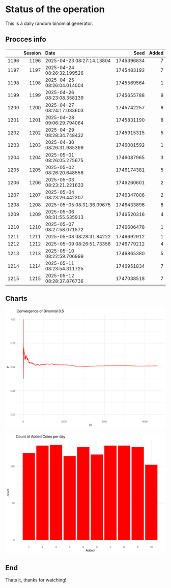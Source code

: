 # Status of the operation
  
  This is a daily random binomial generator.
  
## Procces info

|     | Session|Date                       |       Seed| Added|
|:----|-------:|:--------------------------|----------:|-----:|
|1196 |    1196|2025-04-23 08:27:14.13804  | 1745396834|     7|
|1197 |    1197|2025-04-24 08:26:32.199526 | 1745483192|     7|
|1198 |    1198|2025-04-25 08:26:04.014004 | 1745569564|     1|
|1199 |    1199|2025-04-26 08:23:08.358139 | 1745655788|     9|
|1200 |    1200|2025-04-27 08:24:17.033603 | 1745742257|     6|
|1201 |    1201|2025-04-28 09:06:29.794064 | 1745831190|     8|
|1202 |    1202|2025-04-29 08:28:34.748432 | 1745915315|     5|
|1203 |    1203|2025-04-30 08:26:31.985399 | 1746001592|     1|
|1204 |    1204|2025-05-01 08:26:05.275675 | 1746087965|     3|
|1205 |    1205|2025-05-02 08:26:20.648556 | 1746174381|     5|
|1206 |    1206|2025-05-03 08:23:21.221633 | 1746260601|     2|
|1207 |    1207|2025-05-04 08:23:26.442307 | 1746347006|     2|
|1208 |    1208|2025-05-05 08:31:36.09675  | 1746433896|     8|
|1209 |    1209|2025-05-06 08:31:55.535913 | 1746520316|     4|
|1210 |    1210|2025-05-07 08:27:58.071572 | 1746606478|     1|
|1211 |    1211|2025-05-08 08:28:31.84222  | 1746692912|     1|
|1212 |    1212|2025-05-09 08:26:51.73358  | 1746779212|     4|
|1213 |    1213|2025-05-10 08:22:59.706999 | 1746865380|     5|
|1214 |    1214|2025-05-11 08:23:54.311725 | 1746951834|     7|
|1215 |    1215|2025-05-12 08:28:37.876736 | 1747038518|     7|

## Charts 

![](charts/plot1.png)

![](charts/plot2.png)

## End

Thats it, thanks for watching!
